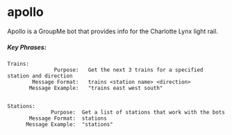 # apollo
Apollo is a GroupMe bot that provides info for the Charlotte Lynx light rail.

##### Key Phrases:

    Trains:
                   Purpose:   Get the next 3 trains for a specified station and direction
            Message Format:   trains <station name> <direction>
           Message Example:   "trains east west south"  


    Stations:  
                  Purpose:  Get a list of stations that work with the bots
           Message Format:  stations
          Message Example:  "stations"
